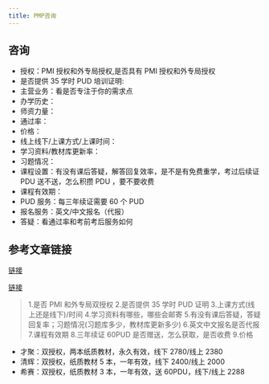 ```yaml
---
title: PMP咨询
---
```


## 咨询

- 授权：PMI 授权和外专局授权,是否具有 PMI 授权和外专局授权
- 是否提供 35 学时 PUD 培训证明:
- 主营业务：看是否专注于你的需求点
- 办学历史：
- 师资力量：
- 通过率：
- 价格：
- 线上线下/上课方式/上课时间：
- 学习资料/教材库更新率：
- 习题情况：
- 课程设置：有没有课后答疑，解答回复效率，是不是有免费重学，考过后续证 PDU 送不送，怎么积攒 PDU ，要不要收费
- 课程有效期：
- PUD 服务：每三年续证需要 60 个 PUD
- 报名服务：英文/中文报名（代报）
- 答疑：看通过率和考前考后服务如何

## 参考文章链接

[链接](https://www.zhihu.com/tardis/zm/art/228244154?source_id=1003)

[链接](https://www.zhihu.com/tardis/zm/art/672457182?source_id=1003)

> 1.是否 PMI 和外专局双授权 2.是否提供 35 学时 PUD 证明 3.上课方式(线上还是线下)/时间 4.学习资料有哪些，哪些会邮寄 5.有没有课后答疑，答疑回复率；习题情况(习题库多少，教材库更新多少) 6.英文中文报名是否代报 7.课程有效期 8.三年续证 60PUD 是否赠送，怎么获取，是否收费 9.价格

- 才聚：双授权，两本纸质教材，永久有效，线下 2780/线上 2380
- 清辉：双授权，纸质教材 5 本，一年有效，线下 2400/线上 2000
- 希赛：双授权，纸质教材 3 本，一年有效，送 60PDU，线下/线上 2288
